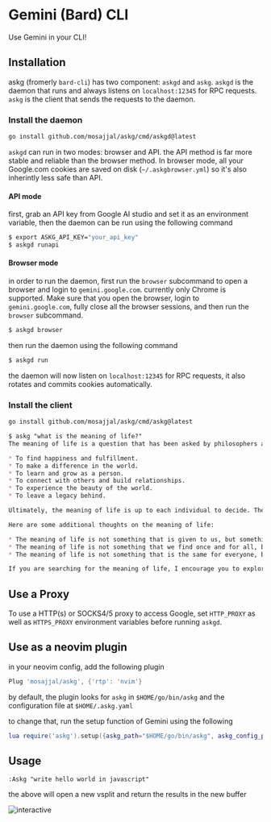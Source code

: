 # Gemini (Bard) CLI

Use Gemini in your CLI!

## Installation

askg (fromerly `bard-cli`) has two component: `askgd` and `askg`. `askgd` is the daemon that runs and always listens on `localhost:12345` for RPC requests. `askg` is the client that sends the requests to the daemon.

### Install the daemon

```sh
go install github.com/mosajjal/askg/cmd/askgd@latest
```

`askgd` can run in two modes: browser and API. the API method is far more stable and reliable than the browser method. In browser mode, all your Google.com cookies are saved on disk (`~/.askgbrowser.yml`) so it's also inherintly less safe than API. 

#### API mode

first, grab an API key from Google AI studio and set it as an environment variable, then the daemon can be run using the following command

```sh
$ export ASKG_API_KEY="your_api_key"
$ askgd runapi
```

#### Browser mode

in order to run the daemon, first run the `browser` subcommand to open a browser and login to `gemini.google.com`. currently only Chrome is supported. Make sure that you open the browser, login to `gemini.google.com`, fully close all the browser sessions, and then run the `browser` subcommand.

```sh
$ askgd browser
```

then run the daemon using the following command

```sh
$ askgd run
```

the daemon will now listen on `localhost:12345` for RPC requests, it also rotates and commits cookies automatically.


### Install the client

```sh
go install github.com/mosajjal/askg/cmd/askg@latest
```

```md
$ askg "what is the meaning of life?"
The meaning of life is a question that has been asked by philosophers and theologians for centuries. There is no one answer that will satisfy everyone, but some possible answers include:

* To find happiness and fulfillment.
* To make a difference in the world.
* To learn and grow as a person.
* To connect with others and build relationships.
* To experience the beauty of the world.
* To leave a legacy behind.

Ultimately, the meaning of life is up to each individual to decide. There is no right or wrong answer, and what matters most is that you find something that gives your life meaning.

Here are some additional thoughts on the meaning of life:

* The meaning of life is not something that is given to us, but something that we create.
* The meaning of life is not something that we find once and for all, but something that we discover and rediscover throughout our lives.
* The meaning of life is not something that is the same for everyone, but something that is unique to each individual.

If you are searching for the meaning of life, I encourage you to explore your own values, beliefs, and experiences. What is important to you? What makes you happy? What do you want to achieve in your life? The answers to these questions may help you to find your own meaning in life.
```

## Use a Proxy

To use a HTTP(s) or SOCKS4/5 proxy to access Google, set `HTTP_PROXY` as well as `HTTPS_PROXY` environment variables before running `askgd`.

## Use as a neovim plugin

in your neovim config, add the following plugin

```lua
Plug 'mosajjal/askg', {'rtp': 'nvim'}
```

by default, the plugin looks for `askg` in `$HOME/go/bin/askg` and the configuration file at `$HOME/.askg.yaml`

to change that, run the setup function of Gemini using the following

```lua
lua require('askg').setup({askg_path="$HOME/go/bin/askg", askg_config_path="$HOME/.askg.yaml"})
```

## Usage

`
:Askg "write hello world in javascript"
`

the above will open a new vsplit and return the results in the new buffer

![interactive](static/neovim.png)
